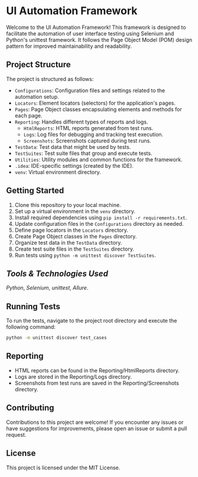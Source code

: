 # UI Automation Framework

Welcome to the UI Automation Framework! This framework is designed to facilitate the automation of user interface testing using Selenium and Python's unittest framework. It follows the Page Object Model (POM) design pattern for improved maintainability and readability.

## Project Structure

The project is structured as follows:

- `Configurations`: Configuration files and settings related to the automation setup.
- `Locators`: Element locators (selectors) for the application's pages.
- `Pages`: Page Object classes encapsulating elements and methods for each page.
- `Reporting`: Handles different types of reports and logs.
  - `HtmlReports`: HTML reports generated from test runs.
  - `Logs`: Log files for debugging and tracking test execution.
  - `Screenshots`: Screenshots captured during test runs.
- `TestData`: Test data that might be used by tests.
- `TestSuites`: Test suite files that group and execute tests.
- `Utilities`: Utility modules and common functions for the framework.
- `.idea`: IDE-specific settings (created by the IDE).
- `venv`: Virtual environment directory.

## Getting Started

1. Clone this repository to your local machine.
2. Set up a virtual environment in the `venv` directory.
3. Install required dependencies using `pip install -r requirements.txt`.
4. Update configuration files in the `Configurations` directory as needed.
5. Define page locators in the `Locators` directory.
6. Create Page Object classes in the `Pages` directory.
7. Organize test data in the `TestData` directory.
8. Create test suite files in the `TestSuites` directory.
9. Run tests using `python -m unittest discover TestSuites`.

## _Tools & Technologies Used_
_Python_, _Selenium_, _unittest_, _Allure_.

## Running Tests

To run the tests, navigate to the project root directory and execute the following command:

```bash
python -m unittest discover test_cases
```
## Reporting
* HTML reports can be found in the Reporting/HtmlReports directory.
* Logs are stored in the Reporting/Logs directory.
* Screenshots from test runs are saved in the Reporting/Screenshots directory.

## Contributing
Contributions to this project are welcome! If you encounter any issues or have suggestions for improvements, please open an issue or submit a pull request.

## License
This project is licensed under the MIT License.
